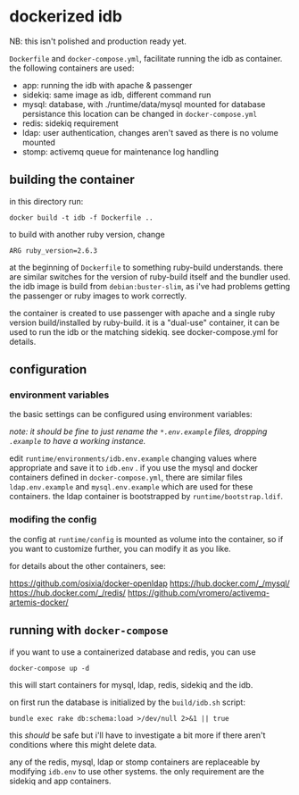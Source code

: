 # dockerized idb

NB: this isn't polished and production ready yet.

`Dockerfile` and `docker-compose.yml`, facilitate running the
idb as container. the following containers are used:

- app: running the idb with apache & passenger
- sidekiq: same image as idb, different command run
- mysql: database, with ./runtime/data/mysql mounted for database persistance
  this location can be changed in `docker-compose.yml`
- redis: sidekiq requirement
- ldap: user authentication, changes aren't saved as there is no
        volume mounted
- stomp: activemq queue for maintenance log handling

## building the container

in this directory run:
	
	docker build -t idb -f Dockerfile ..

to build with another ruby version, change 

	ARG ruby_version=2.6.3

at the beginning of `Dockerfile` to something ruby-build understands. there
are similar switches for the version of ruby-build itself and the bundler used.
the idb image is build from `debian:buster-slim`, as i've had problems getting
the passenger or ruby images to work correctly.

the container is created to use passenger with apache and a single ruby version
build/installed by ruby-build. it is a "dual-use" container, it can be used to
run the idb or the matching sidekiq. see docker-compose.yml for details.

## configuration

### environment variables

the basic settings can be configured using environment variables:

_note: it should be fine to just rename the `*.env.example` files, dropping `.example`
to have a working instance._

edit `runtime/environments/idb.env.example` changing values where appropriate
and save it to `idb.env` . if you use the mysql and docker containers defined
in `docker-compose.yml`, there are similar files `ldap.env.example` and
`mysql.env.example` which are used for these containers. the ldap container is
bootstrapped by `runtime/bootstrap.ldif`.

### modifing the config

the config at `runtime/config` is mounted as volume into the container, so if
you want to customize further, you can modify it as you like.

for details about the other containers, see:

https://github.com/osixia/docker-openldap
https://hub.docker.com/_/mysql/
https://hub.docker.com/_/redis/
https://github.com/vromero/activemq-artemis-docker/

## running with `docker-compose`

if you want to use a containerized database and redis,
you can use 

	docker-compose up -d 

this will start containers for mysql, ldap, redis, sidekiq and the idb.

on first run the database is initialized by the `build/idb.sh` script:

	bundle exec rake db:schema:load >/dev/null 2>&1 || true

this _should_ be safe but i'll have to investigate a bit more if there
aren't conditions where this might delete data.

any of the redis, mysql, ldap or stomp containers are replaceable by
modifying `idb.env` to use other systems. the only requirement
are the sidekiq and app containers.

